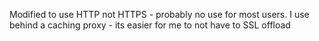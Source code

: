 Modified to use HTTP not HTTPS - probably no use for most users. 
I use behind a caching proxy - its easier for me to not have to SSL offload 
